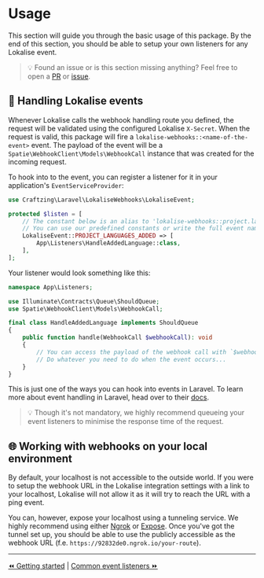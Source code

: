 Usage
===

This section will guide you through the basic usage of this package. By the end of this section, you should be able to
setup your own listeners for any Lokalise event.

> 💡 Found an issue or is this section missing anything? Feel free to open a
> [PR](https://github.com/craftzing/laravel-lokalise-webhooks/compare) or
> [issue](https://github.com/craftzing/laravel-lokalise-webhooks/issues/new).

## 📡 Handling Lokalise events

Whenever Lokalise calls the webhook handling route you defined, the request will be validated using the configured
Lokalise `X-Secret`. When the request is valid, this package will fire a `lokalise-webhooks::<name-of-the-event>` event.
The payload of the event will be a `Spatie\WebhookClient\Models\WebhookCall` instance that was created for the incoming 
request.

To hook into to the event, you can register a listener for it in your application's `EventServiceProvider`:
```php
use Craftzing\Laravel\LokaliseWebhooks\LokaliseEvent;

protected $listen = [
    // The constant below is an alias to 'lokalise-webhooks::project.languages.added'.
    // You can use our predefined constants or write the full event name yourself.
    LokaliseEvent::PROJECT_LANGUAGES_ADDED => [
        App\Listeners\HandleAddedLanguage::class,
    ],
];
```

Your listener would look something like this:
```php 
namespace App\Listeners;

use Illuminate\Contracts\Queue\ShouldQueue;
use Spatie\WebhookClient\Models\WebhookCall;

final class HandleAddedLanguage implements ShouldQueue
{
    public function handle(WebhookCall $webhookCall): void
    {
        // You can access the payload of the webhook call with `$webhookCall->payload`...
        // Do whatever you need to do when the event occurs...
    }
}
```

This is just one of the ways you can hook into events in Laravel. To learn more about event handling in Laravel, head 
over to their [docs](https://laravel.com/docs/8.x/events#registering-events-and-listeners).

> 💡 Though it's not mandatory, we highly recommend queueing your event listeners to minimise the response time of 
> the request. 

## 🌐 Working with webhooks on your local environment

By default, your localhost is not accessible to the outside world. If you were to setup the webhook URL in the Lokalise
integration settings with a link to your localhost, Lokalise will not allow it as it will try to reach the URL with a 
ping event.

You can, however, expose your localhost using a tunneling service. We highly recommend using either 
[Ngrok](https://ngrok.com) or [Expose](https://beyondco.de/docs/expose/introduction). Once you've got the tunnel set up, 
you should be able to use the publicly accessible as the webhook URL (f.e. `https://92832de0.ngrok.io/your-route`).

---

[⏪ Getting started](getting-started.md) | [Common event listeners ⏩](common-event-listeners.md)
